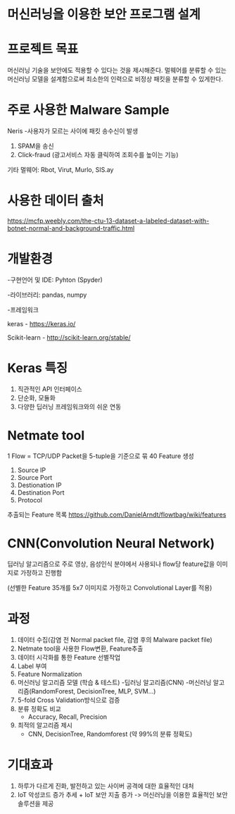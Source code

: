 # 머신러닝을 이용한 보안 프로그램 설계

# 프로젝트 목표
머신러닝 기술을 보안에도 적용할 수 있다는 것을 제시해준다. 멀웨어를 분류할 수 있는 머신러닝 모델을 설계함으로써 최소한의 인력으로 비정상 패킷을 분류할 수 있게한다. 

# 주로 사용한 Malware Sample
Neris 
-사용자가 모르는 사이에 패킷 송수신이 발생
1. SPAM을 송신
2. Click-fraud (광고서비스 자동 클릭하여 조회수를 높이는 기능)

기타 멀웨어: Rbot, Virut, Murlo, SIS.ay

# 사용한 데이터 출처

https://mcfp.weebly.com/the-ctu-13-dataset-a-labeled-dataset-with-botnet-normal-and-background-traffic.html

# 개발환경
-구현언어 및 IDE: Pyhton (Spyder)

-라이브러리: pandas, numpy

-프레임워크

keras - https://keras.io/

Scikit-learn -  http://scikit-learn.org/stable/

# Keras 특징
1. 직관적인 API 인터페이스
2. 단순화, 모듈화
3. 다양한 딥러닝 프레임워크와의 쉬운 연동

# Netmate tool
1 Flow = TCP/UDP Packet을 5-tuple을 기준으로 묶 40 Feature 생성
1. Source IP
2. Source Port
3. Destionation IP
4. Destination Port
5. Protocol

추출되는 Feature 목록
https://github.com/DanielArndt/flowtbag/wiki/features

# CNN(Convolution Neural Network)
딥러닝 알고리즘으로 주로 영상, 음성인식 분야에서 사용되나 flow당 feature값을 이미지로 가정하고 진행함

(선별한 Feature 35개를 5x7 이미지로 가정하고 Convolutional Layer를 적용)

# 과정
1. 데이터 수집(감염 전 Normal packet file, 감염 후의 Malware packet file)
2. Netmate tool을 사용한 Flow변환, Feature추출
3. 데이터 시각화를 통한 Feature 선별작업
4. Label 부여
5. Feature Normalization
6. 머신러닝 알고리즘 모델 (학습 & 테스트)
   -딥러닝 알고리즘(CNN)
   -머신러닝 알고리즘(RandomForest, DecisionTree, MLP, SVM...)
7. 5-fold Cross Validation방식으로 검증
8. 분류 정확도 비교 
   - Accuracy, Recall, Precision 
9. 최적의 알고리즘 제시 
   - CNN, DecisionTree, Randomforest (약 99%의 분류 정확도)
   
# 기대효과 
1. 하루가 다르게 진화, 발전하고 있는 사이버 공격에 대한 효율적인 대처
2. IoT 악성코드 증가 추세 + IoT 보안 지출 증가  -> 머신러닝을 이용한 효율적인 보안솔루션을 제공




 



